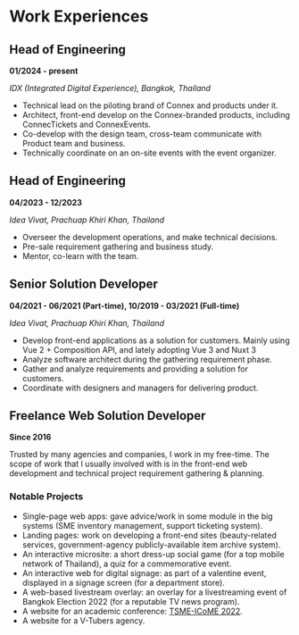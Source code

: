 # Work Experiences

## Head of Engineering

**01/2024 - present**

_IDX (Integrated Digital Experience), Bangkok, Thailand_

- Technical lead on the piloting brand of Connex and products under it.
- Architect, front-end develop on the Connex-branded products, including ConnecTickets and ConnexEvents.
- Co-develop with the design team, cross-team communicate with Product team and business.
- Technically coordinate on an on-site events with the event organizer.

## Head of Engineering

**04/2023 - 12/2023**

_Idea Vivat, Prachuap Khiri Khan, Thailand_

- Overseer the development operations, and make technical decisions.
- Pre-sale requirement gathering and business study.
- Mentor, co-learn with the team.

## Senior Solution Developer

**04/2021 - 06/2021 (Part-time), 10/2019 - 03/2021 (Full-time)**

_Idea Vivat, Prachuap Khiri Khan, Thailand_

- Develop front-end applications as a solution for customers. Mainly using Vue 2 + Composition API, and lately adopting Vue 3 and Nuxt 3
- Analyze software architect during the gathering requirement phase.
- Gather and analyze requirements and providing a solution for customers.
- Coordinate with designers and managers for delivering product.

## Freelance Web Solution Developer

**Since 2016**

Trusted by many agencies and companies, I work in my free-time. The scope of work that I usually involved with is in the front-end web development and technical project requirement gathering & planning.

### Notable Projects

- Single-page web apps: gave advice/work in some module in the big systems (SME inventory management, support ticketing system).
- Landing pages: work on developing a front-end sites (beauty-related services, government-agency publicly-available item archive system).
- An interactive microsite: a short dress-up social game (for a top mobile network of Thailand), a quiz for a commemorative event.
- An interactive web for digital signage: as part of a valentine event, displayed in a signage screen (for a department store).
- A web-based livestream overlay: an overlay for a livestreaming event of Bangkok Election 2022 (for a reputable TV news program).
- A website for an academic conference: [TSME-ICoME 2022](https://icome.tsme.org/icome2022/).
- A website for a V-Tubers agency.
